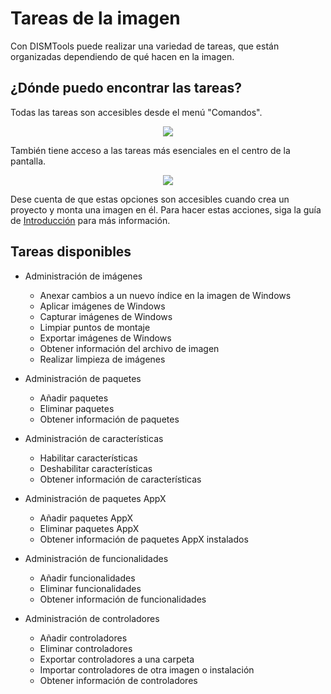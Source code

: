# Tareas de la imagen

Con DISMTools puede realizar una variedad de tareas, que están organizadas dependiendo de qué hacen en la imagen.

## ¿Dónde puedo encontrar las tareas?

Todas las tareas son accesibles desde el menú "Comandos".

<p align="center">
	<img src="../../res/img_tasks/cmd_menu.png"/>
</p>

También tiene acceso a las tareas más esenciales en el centro de la pantalla.

<p align="center">
	<img src="../../res/img_tasks/quick_actions.png"/>
</p>

Dese cuenta de que estas opciones son accesibles cuando crea un proyecto y monta una imagen en él. Para hacer estas acciones, siga la guía de [Introducción](../getting_started/start.md) para más información.

## Tareas disponibles

- Administración de imágenes

	- Anexar cambios a un nuevo índice en la imagen de Windows
	- Aplicar imágenes de Windows
	- Capturar imágenes de Windows
	- Limpiar puntos de montaje
	- Exportar imágenes de Windows
	- Obtener información del archivo de imagen
	- Realizar limpieza de imágenes
	
- Administración de paquetes

	- Añadir paquetes
	- Eliminar paquetes
	- Obtener información de paquetes

- Administración de características

	- Habilitar características
	- Deshabilitar características
	- Obtener información de características

- Administración de paquetes AppX

	- Añadir paquetes AppX
	- Eliminar paquetes AppX
	- Obtener información de paquetes AppX instalados
	
- Administración de funcionalidades

	- Añadir funcionalidades
	- Eliminar funcionalidades
	- Obtener información de funcionalidades

- Administración de controladores

	- Añadir controladores
	- Eliminar controladores
	- Exportar controladores a una carpeta
	- Importar controladores de otra imagen o instalación
	- Obtener información de controladores